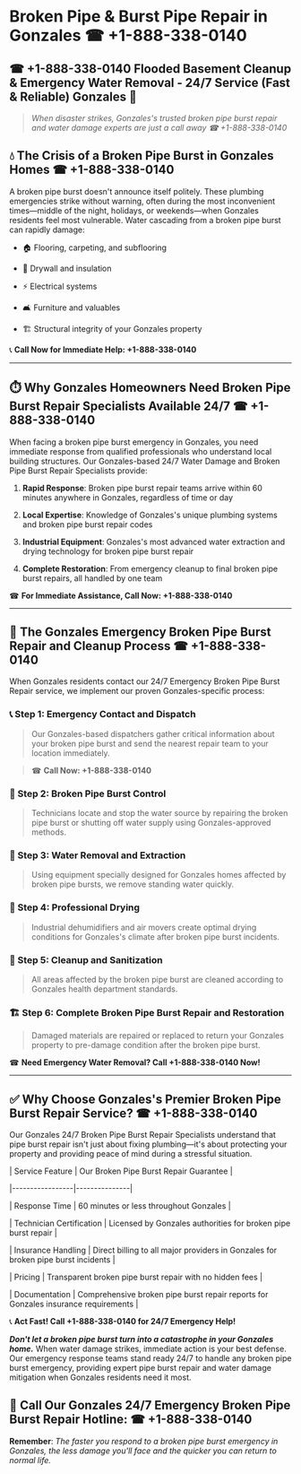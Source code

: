 # Broken Pipe & Burst Pipe Repair in Gonzales ☎ +1-888-338-0140  
## ☎ +1-888-338-0140 Flooded Basement Cleanup & Emergency Water Removal - 24/7 Service (Fast & Reliable) Gonzales 🚨  

> *When disaster strikes, Gonzales's trusted broken pipe burst repair and water damage experts are just a call away ☎ +1-888-338-0140*  

## 💧 The Crisis of a Broken Pipe Burst in Gonzales Homes ☎ +1-888-338-0140  

A broken pipe burst doesn't announce itself politely. These plumbing emergencies strike without warning, often during the most inconvenient times—middle of the night, holidays, or weekends—when Gonzales residents feel most vulnerable. Water cascading from a broken pipe burst can rapidly damage:  

* 🏠 Flooring, carpeting, and subflooring  
* 🧱 Drywall and insulation  
* ⚡ Electrical systems  
* 🛋️ Furniture and valuables  
* 🏗️ Structural integrity of your Gonzales property  

📞 **Call Now for Immediate Help: +1-888-338-0140**  

---  

## ⏱️ Why Gonzales Homeowners Need Broken Pipe Burst Repair Specialists Available 24/7 ☎ +1-888-338-0140  

When facing a broken pipe burst emergency in Gonzales, you need immediate response from qualified professionals who understand local building structures. Our Gonzales-based 24/7 Water Damage and Broken Pipe Burst Repair Specialists provide:  

1. **Rapid Response**: Broken pipe burst repair teams arrive within 60 minutes anywhere in Gonzales, regardless of time or day  
2. **Local Expertise**: Knowledge of Gonzales's unique plumbing systems and broken pipe burst repair codes  
3. **Industrial Equipment**: Gonzales's most advanced water extraction and drying technology for broken pipe burst repair  
4. **Complete Restoration**: From emergency cleanup to final broken pipe burst repairs, all handled by one team  

☎ **For Immediate Assistance, Call Now: +1-888-338-0140**  

---  

## 🔧 The Gonzales Emergency Broken Pipe Burst Repair and Cleanup Process ☎ +1-888-338-0140  

When Gonzales residents contact our 24/7 Emergency Broken Pipe Burst Repair service, we implement our proven Gonzales-specific process:  

### 📞 Step 1: Emergency Contact and Dispatch  
> Our Gonzales-based dispatchers gather critical information about your broken pipe burst and send the nearest repair team to your location immediately.  
> ☎ **Call Now: +1-888-338-0140**  

### 🚿 Step 2: Broken Pipe Burst Control  
> Technicians locate and stop the water source by repairing the broken pipe burst or shutting off water supply using Gonzales-approved methods.  

### 🌊 Step 3: Water Removal and Extraction  
> Using equipment specially designed for Gonzales homes affected by broken pipe bursts, we remove standing water quickly.  

### 💨 Step 4: Professional Drying  
> Industrial dehumidifiers and air movers create optimal drying conditions for Gonzales's climate after broken pipe burst incidents.  

### 🧼 Step 5: Cleanup and Sanitization  
> All areas affected by the broken pipe burst are cleaned according to Gonzales health department standards.  

### 🏗️ Step 6: Complete Broken Pipe Burst Repair and Restoration  
> Damaged materials are repaired or replaced to return your Gonzales property to pre-damage condition after the broken pipe burst.  

☎ **Need Emergency Water Removal? Call +1-888-338-0140 Now!**  

---  

## ✅ Why Choose Gonzales's Premier Broken Pipe Burst Repair Service? ☎ +1-888-338-0140  

Our Gonzales 24/7 Broken Pipe Burst Repair Specialists understand that pipe burst repair isn't just about fixing plumbing—it's about protecting your property and providing peace of mind during a stressful situation.  

| Service Feature | Our Broken Pipe Burst Repair Guarantee |  
|-----------------|---------------|  
| Response Time | 60 minutes or less throughout Gonzales |  
| Technician Certification | Licensed by Gonzales authorities for broken pipe burst repair |  
| Insurance Handling | Direct billing to all major providers in Gonzales for broken pipe burst incidents |  
| Pricing | Transparent broken pipe burst repair with no hidden fees |  
| Documentation | Comprehensive broken pipe burst repair reports for Gonzales insurance requirements |  

📞 **Act Fast! Call +1-888-338-0140 for 24/7 Emergency Help!**  

***Don't let a broken pipe burst turn into a catastrophe in your Gonzales home.*** When water damage strikes, immediate action is your best defense. Our emergency response teams stand ready 24/7 to handle any broken pipe burst emergency, providing expert pipe burst repair and water damage mitigation when Gonzales residents need it most.  

## 📱 Call Our Gonzales 24/7 Emergency Broken Pipe Burst Repair Hotline: ☎ +1-888-338-0140  

**Remember**: *The faster you respond to a broken pipe burst emergency in Gonzales, the less damage you'll face and the quicker you can return to normal life.*